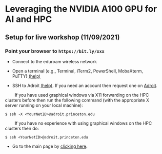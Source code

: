 # Leveraging the NVIDIA A100 GPU for AI and HPC

## Setup for live workshop (11/09/2021)

### Point your browser to `https://bit.ly/xxx`

+ Connect to the eduroam wireless network

+ Open a terminal (e.g., Terminal, iTerm2, PowerShell, MobaXterm, PuTTY) <a href="https://researchcomputing.princeton.edu/learn/workshops-live-training/requirements-picscie-virtual-workshops" target="_blank">(help)</a>

+ SSH to Adroit [(help)](https://researchcomputing.princeton.edu/faq/why-cant-i-login-to-a-clu). If you need an account then request one on [Adroit](https://forms.rc.princeton.edu/registration/?q=adroit).

&nbsp;&nbsp;&nbsp;&nbsp;&nbsp;&nbsp;&nbsp;&nbsp;If you have used graphical windows via X11 forwarding on the HPC clusters before then run the following command (with the appropriate X server running on your local machine):

```
$ ssh -X <YourNetID>@adroit.princeton.edu
```

&nbsp;&nbsp;&nbsp;&nbsp;&nbsp;&nbsp;&nbsp;&nbsp;If you have no experience with using graphical windows on the HPC clusters then do:

```
$ ssh <YourNetID>@adroit.princeton.edu
```

+ Go to the main page by [clicking here](https://github.com/PrincetonUniversity/a100_workshop).
